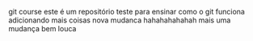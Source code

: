 git course
este é um repositório teste para ensinar como o git funciona
adicionando mais coisas
nova mudanca hahahahahahah
mais uma mudança bem louca
